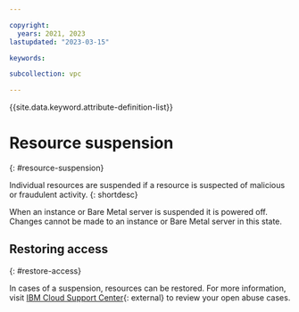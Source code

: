 ```yaml
---

copyright:
  years: 2021, 2023
lastupdated: "2023-03-15"

keywords:

subcollection: vpc

---
```


{{site.data.keyword.attribute-definition-list}}

# Resource suspension
{: #resource-suspension}

Individual resources are suspended if a resource is suspected of malicious or fraudulent activity.
{: shortdesc}

When an instance or Bare Metal server is suspended it is powered off. Changes cannot be made to an instance or Bare Metal server in this state.

## Restoring access
{: #restore-access}

In cases of a suspension, resources can be restored. For more information, visit [IBM Cloud Support Center](https://cloud.ibm.com/unifiedsupport/cases){: external} to review your open abuse cases.
